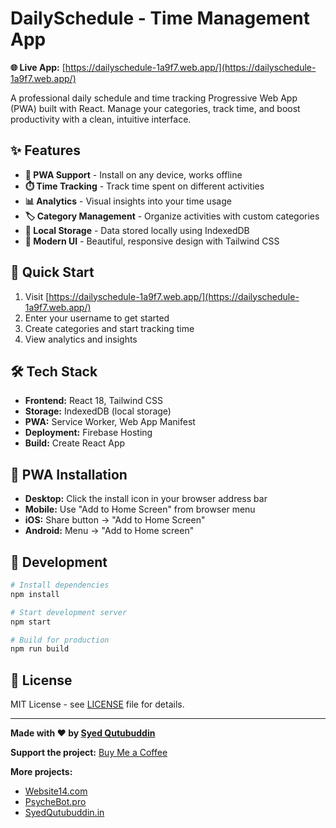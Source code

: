# DailySchedule - Time Management App

**🌐 Live App:** [https://dailyschedule-1a9f7.web.app/](https://dailyschedule-1a9f7.web.app/)

A professional daily schedule and time tracking Progressive Web App (PWA) built with React. Manage your categories, track time, and boost productivity with a clean, intuitive interface.

## ✨ Features

- **📱 PWA Support** - Install on any device, works offline
- **⏱️ Time Tracking** - Track time spent on different activities
- **📊 Analytics** - Visual insights into your time usage
- **🏷️ Category Management** - Organize activities with custom categories
- **💾 Local Storage** - Data stored locally using IndexedDB
- **🎨 Modern UI** - Beautiful, responsive design with Tailwind CSS

## 🚀 Quick Start

1. Visit [https://dailyschedule-1a9f7.web.app/](https://dailyschedule-1a9f7.web.app/)
2. Enter your username to get started
3. Create categories and start tracking time
4. View analytics and insights

## 🛠️ Tech Stack

- **Frontend:** React 18, Tailwind CSS
- **Storage:** IndexedDB (local storage)
- **PWA:** Service Worker, Web App Manifest
- **Deployment:** Firebase Hosting
- **Build:** Create React App

## 📱 PWA Installation

- **Desktop:** Click the install icon in your browser address bar
- **Mobile:** Use "Add to Home Screen" from browser menu
- **iOS:** Share button → "Add to Home Screen"
- **Android:** Menu → "Add to Home screen"

## 🔧 Development

```bash
# Install dependencies
npm install

# Start development server
npm start

# Build for production
npm run build
```

## 📄 License

MIT License - see [LICENSE](LICENSE) file for details.

---

**Made with ❤️ by [Syed Qutubuddin](https://syedqutubuddin.in)**

**Support the project:** [Buy Me a Coffee](https://buymeacoffee.com/contact9rg)

**More projects:**

- [Website14.com](https://website14.com)
- [PsycheBot.pro](https://psychebot.pro)
- [SyedQutubuddin.in](https://syedqutubuddin.in)

